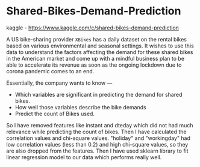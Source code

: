 # Shared-Bikes-Demand-Prediction

kaggle - https://www.kaggle.com/c/shared-bikes-demand-prediction

A US bike-sharing provider `XBikes` has a daily dataset on the rental bikes based on various environmental and seasonal settings. It wishes to use this data to understand the factors affecting the demand for these shared bikes in the American market and come up with a mindful business plan to be able to accelerate its revenue as soon as the ongoing lockdown due to corona pandemic comes to an end.

Essentially, the company wants to know —
- Which variables are significant in predicting the demand for shared bikes.
- How well those variables describe the bike demands
- Predict the count of Bikes used.

So I have removed features like instant and dteday which did not had much relevance while predicting the count of bikes. Then I have calculated the correlation values and chi-square values. "holiday" and "workingday" had low correlation values (less than 0.2) and high chi-square values, so they are also dropped from the features. 
Then I have used sklearn library to fit linear regression model to our data which performs really well.

